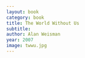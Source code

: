 ```yaml
---
layout: book
category: book
title: The World Without Us
subtitle: 
author: Alan Weisman
year: 2007
image: twwu.jpg
---
```

